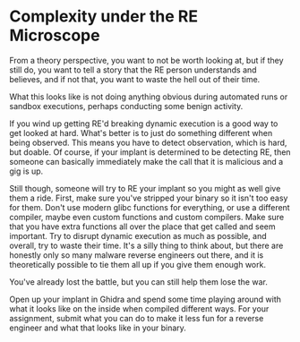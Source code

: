# Complexity under the RE Microscope
From a theory perspective, you want to not be worth looking at, but if they still do, you want to tell a story that the RE person understands and believes, and if not that, you want to waste the hell out of their time. 

What this looks like is not doing anything obvious during automated runs or sandbox executions, perhaps conducting some benign activity. 

If you wind up getting RE'd breaking dynamic execution is a good way to get looked at hard. What's better is to just do something different when being observed. This means you have to detect observation, which is hard, but doable. Of course, if your implant is determined to be detecting RE, then someone can basically immediately make the call that it is malicious and a gig is up.

Still though, someone will try to RE your implant so you might as well give them  a ride. First, make sure you've stripped your binary so it isn't too easy for them. Don't use modern glibc functions for everything, or use a different compiler, maybe even custom functions and custom compilers. Make sure that you have extra functions all over the place that get called and seem important. Try to disrupt dynamic execution as much as possible, and overall, try to waste their time. It's a silly thing to think about, but there are honestly only so many malware reverse engineers out there, and it is theoretically possible to tie them all up if you give them enough work. 

You've already lost the battle, but you can still help them lose the war. 

Open up your implant in Ghidra and spend some time playing around with what it looks like on the inside when compiled different ways. For your assignment, submit what you can do to make it less fun for a reverse engineer and what that looks like in your binary. 

